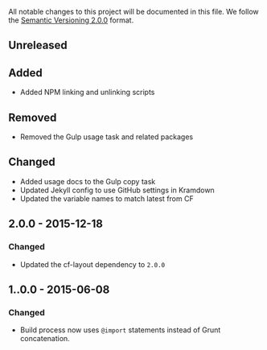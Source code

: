 All notable changes to this project will be documented in this file.
We follow the [Semantic Versioning 2.0.0](http://semver.org/) format.

## Unreleased

## Added

- Added NPM linking and unlinking scripts

## Removed

- Removed the Gulp usage task and related packages

## Changed

- Added usage docs to the Gulp copy task
- Updated Jekyll config to use GitHub settings in Kramdown
- Updated the variable names to match latest from CF

## 2.0.0 - 2015-12-18

### Changed

- Updated the cf-layout dependency to `2.0.0`

## 1..0.0 - 2015-06-08

### Changed
- Build process now uses `@import` statements instead of Grunt concatenation.
